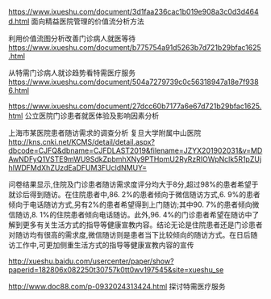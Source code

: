 https://www.ixueshu.com/document/3d1faa236cac1b019e908a3c0d3d464d.html
面向精益医院管理的价值流分析方法

利用价值流图分析改善门诊病人就医等待
https://www.ixueshu.com/document/b775754a91d5263b7d721b29bfac1625.html

从特需门诊病人就诊趋势看特需医疗服务
https://www.ixueshu.com/document/504a7279739c0c56318947a18e7f9386.html

https://www.ixueshu.com/document/27dcc60b7177a6e67d721b29bfac1625.html
公立医院门诊患者就医体验及影响因素分析


上海市某医院患者随访需求的调查分析
复旦大学附属中山医院
http://kns.cnki.net/KCMS/detail/detail.aspx?dbcode=CJFQ&dbname=CJFDLAST2019&filename=JZYX201902031&v=MDAwNDFyQ1VSTE9mWU9SdkZpbmhXNy9PTHpmU2RyRzRIOWpNclk5R1pZUjhlWDFMdXhZUzdEaDFUM3FUcldNMUY=

问卷结果显示,住院及门诊患者随访需求度评分均大于8分,超过98%的患者希望于就诊后得到随访。在住院患者中,86. 2%的患者倾向于微信随访方式,6. 9%的患者倾向于电话随访方式,另有2%的患者希望得到上门随访;其中90. 7%的患者倾向微信随访,8. 1%的住院患者倾向电话随访。此外,96. 4%的门诊患者希望在随访中了解到更多有关生活方式的指导等健康宣教内容。结论无论是住院患者还是门诊患者对随访均有很高的需求度,微信随访则是患者当下比较倾向的随访方式。在日后随访工作中,可更加侧重生活方式的指导等健康宣教内容的宣传


http://xueshu.baidu.com/usercenter/paper/show?paperid=182806x082250t30757k0tt0wv197545&site=xueshu_se

http://www.doc88.com/p-0932024313424.html
探讨特需医疗服务
